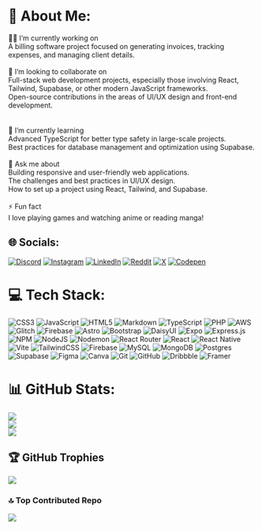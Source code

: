 # 💫 About Me:
👨‍💻 I’m currently working on<br>A billing software project focused on generating invoices, tracking expenses, and managing client details.<br><br>🤝 I’m looking to collaborate on<br>Full-stack web development projects, especially those involving React, Tailwind, Supabase, or other modern JavaScript frameworks.<br>Open-source contributions in the areas of UI/UX design and front-end development.<br><br><br>🌱 I’m currently learning<br>Advanced TypeScript for better type safety in large-scale projects.<br>Best practices for database management and optimization using Supabase.<br><br>💬 Ask me about<br>Building responsive and user-friendly web applications.<br>The challenges and best practices in UI/UX design.<br>How to set up a project using React, Tailwind, and Supabase.<br><br>⚡ Fun fact<br>I love playing games and watching anime or reading manga!<br>


## 🌐 Socials:
[![Discord](https://img.shields.io/badge/Discord-%237289DA.svg?logo=discord&logoColor=white)](https://discord.gg/aswin6154#0) [![Instagram](https://img.shields.io/badge/Instagram-%23E4405F.svg?logo=Instagram&logoColor=white)](https://instagram.com/aswin.mv.777) [![LinkedIn](https://img.shields.io/badge/LinkedIn-%230077B5.svg?logo=linkedin&logoColor=white)](https://linkedin.com/in/aswin-m-v-a82841253) [![Reddit](https://img.shields.io/badge/Reddit-%23FF4500.svg?logo=Reddit&logoColor=white)](https://reddit.com/user/BicycleNo4867) [![X](https://img.shields.io/badge/X-black.svg?logo=X&logoColor=white)](https://x.com/AswinMV13) [![Codepen](https://img.shields.io/badge/Codepen-000000?style=for-the-badge&logo=codepen&logoColor=white)](https://codepen.io/Aswin-AR) 

# 💻 Tech Stack:
![CSS3](https://img.shields.io/badge/css3-%231572B6.svg?style=flat&logo=css3&logoColor=white) ![JavaScript](https://img.shields.io/badge/javascript-%23323330.svg?style=flat&logo=javascript&logoColor=%23F7DF1E) ![HTML5](https://img.shields.io/badge/html5-%23E34F26.svg?style=flat&logo=html5&logoColor=white) ![Markdown](https://img.shields.io/badge/markdown-%23000000.svg?style=flat&logo=markdown&logoColor=white) ![TypeScript](https://img.shields.io/badge/typescript-%23007ACC.svg?style=flat&logo=typescript&logoColor=white) ![PHP](https://img.shields.io/badge/php-%23777BB4.svg?style=flat&logo=php&logoColor=white) ![AWS](https://img.shields.io/badge/AWS-%23FF9900.svg?style=flat&logo=amazon-aws&logoColor=white) ![Glitch](https://img.shields.io/badge/glitch-%233333FF.svg?style=flat&logo=glitch&logoColor=white) ![Firebase](https://img.shields.io/badge/firebase-%23039BE5.svg?style=flat&logo=firebase) ![Astro](https://img.shields.io/badge/astro-%232C2052.svg?style=flat&logo=astro&logoColor=white) ![Bootstrap](https://img.shields.io/badge/bootstrap-%238511FA.svg?style=flat&logo=bootstrap&logoColor=white) ![DaisyUI](https://img.shields.io/badge/daisyui-5A0EF8?style=flat&logo=daisyui&logoColor=white) ![Expo](https://img.shields.io/badge/expo-1C1E24?style=flat&logo=expo&logoColor=#D04A37) ![Express.js](https://img.shields.io/badge/express.js-%23404d59.svg?style=flat&logo=express&logoColor=%2361DAFB) ![NPM](https://img.shields.io/badge/NPM-%23CB3837.svg?style=flat&logo=npm&logoColor=white) ![NodeJS](https://img.shields.io/badge/node.js-6DA55F?style=flat&logo=node.js&logoColor=white) ![Nodemon](https://img.shields.io/badge/NODEMON-%23323330.svg?style=flat&logo=nodemon&logoColor=%BBDEAD) ![React Router](https://img.shields.io/badge/React_Router-CA4245?style=flat&logo=react-router&logoColor=white) ![React](https://img.shields.io/badge/react-%2320232a.svg?style=flat&logo=react&logoColor=%2361DAFB) ![React Native](https://img.shields.io/badge/react_native-%2320232a.svg?style=flat&logo=react&logoColor=%2361DAFB) ![Vite](https://img.shields.io/badge/vite-%23646CFF.svg?style=flat&logo=vite&logoColor=white) ![TailwindCSS](https://img.shields.io/badge/tailwindcss-%2338B2AC.svg?style=flat&logo=tailwind-css&logoColor=white) ![Firebase](https://img.shields.io/badge/firebase-a08021?style=flat&logo=firebase&logoColor=ffcd34) ![MySQL](https://img.shields.io/badge/mysql-4479A1.svg?style=flat&logo=mysql&logoColor=white) ![MongoDB](https://img.shields.io/badge/MongoDB-%234ea94b.svg?style=flat&logo=mongodb&logoColor=white) ![Postgres](https://img.shields.io/badge/postgres-%23316192.svg?style=flat&logo=postgresql&logoColor=white) ![Supabase](https://img.shields.io/badge/Supabase-3ECF8E?style=flat&logo=supabase&logoColor=white) ![Figma](https://img.shields.io/badge/figma-%23F24E1E.svg?style=flat&logo=figma&logoColor=white) ![Canva](https://img.shields.io/badge/Canva-%2300C4CC.svg?style=flat&logo=Canva&logoColor=white) ![Git](https://img.shields.io/badge/git-%23F05033.svg?style=flat&logo=git&logoColor=white) ![GitHub](https://img.shields.io/badge/github-%23121011.svg?style=flat&logo=github&logoColor=white) ![Dribbble](https://img.shields.io/badge/Dribbble-EA4C89?style=flat&logo=dribbble&logoColor=white) ![Framer](https://img.shields.io/badge/Framer-black?style=flat&logo=framer&logoColor=blue)
# 📊 GitHub Stats:
![](https://github-readme-stats.vercel.app/api?username=AswinArsha&theme=tokyonight&hide_border=false&include_all_commits=true&count_private=true)<br/>
![](https://github-readme-streak-stats.herokuapp.com/?user=AswinArsha&theme=tokyonight&hide_border=false)<br/>
![](https://github-readme-stats.vercel.app/api/top-langs/?username=AswinArsha&theme=tokyonight&hide_border=false&include_all_commits=true&count_private=true&layout=compact)

## 🏆 GitHub Trophies
![](https://github-profile-trophy.vercel.app/?username=AswinArsha&theme=radical&no-frame=false&no-bg=false&margin-w=4)

### 🔝 Top Contributed Repo
![](https://github-contributor-stats.vercel.app/api?username=AswinArsha&limit=5&theme=tokyonight&combine_all_yearly_contributions=true)

<!-- Proudly created with GPRM ( https://gprm.itsvg.in ) -->
